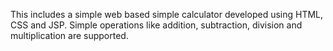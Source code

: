 This includes a simple web based simple calculator developed using HTML, CSS and JSP.
Simple operations like addition, subtraction, division and multiplication are supported.
